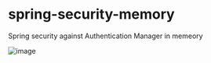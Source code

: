 # spring-security-memory
Spring security against Authentication Manager in memeory


![image](https://user-images.githubusercontent.com/17804600/126777612-20c92652-d880-4011-bfc8-5aaf07dca391.png)
